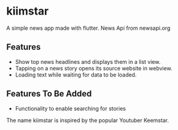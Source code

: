 # kiimstar

A simple news app made with flutter. News Api from newsapi.org


## Features
- Show top news headlines and displays them in a list view.
- Tapping on a news story opens its source website in webview.
- Loading text while waiting for data to be loaded.

## Features To Be Added
- Functionality to enable searching for stories


The name kiimstar is inspired by the popular Youtuber Keemstar.
